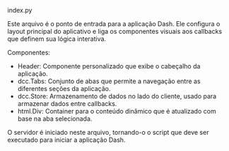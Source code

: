 index.py

Este arquivo é o ponto de entrada para a aplicação Dash. Ele configura o layout principal do aplicativo
e liga os componentes visuais aos callbacks que definem sua lógica interativa.

Componentes:
- Header: Componente personalizado que exibe o cabeçalho da aplicação.
- dcc.Tabs: Conjunto de abas que permite a navegação entre as diferentes seções da aplicação.
- dcc.Store: Armazenamento de dados no lado do cliente, usado para armazenar dados entre callbacks.
- html.Div: Container para o conteúdo dinâmico que é atualizado com base na aba selecionada.

O servidor é iniciado neste arquivo, tornando-o o script que deve ser executado para iniciar a aplicação Dash.

